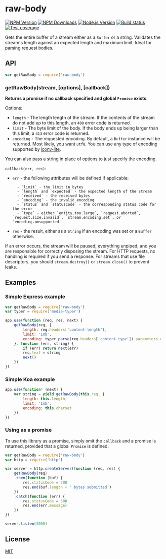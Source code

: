 # raw-body

[![NPM Version][npm-image]][npm-url]
[![NPM Downloads][downloads-image]][downloads-url]
[![Node.js Version][node-version-image]][node-version-url]
[![Build status][travis-image]][travis-url]
[![Test coverage][coveralls-image]][coveralls-url]

Gets the entire buffer of a stream either as a `Buffer` or a string.
Validates the stream's length against an expected length and maximum limit.
Ideal for parsing request bodies.

## API

```js
var getRawBody = require('raw-body')
```

### getRawBody(stream, [options], [callback])

**Returns a promise if no callback specified and global `Promise` exists.**

Options:

- `length` - The length length of the stream.
    If the contents of the stream do not add up to this length,
    an `400` error code is returned.
- `limit` - The byte limit of the body.
    If the body ends up being larger than this limit,
    a `413` error code is returned.
- `encoding` - The requested encoding.
    By default, a `Buffer` instance will be returned.
    Most likely, you want `utf8`.
    You can use any type of encoding supported by [iconv-lite](https://www.npmjs.org/package/iconv-lite#readme).

You can also pass a string in place of options to just specify the encoding.

`callback(err, res)`:

- `err` - the following attributes will be defined if applicable:

        - `limit` - the limit in bytes
        - `length` and `expected` - the expected length of the stream
        - `received` - the received bytes
        - `encoding` - the invalid encoding
        - `status` and `statusCode` - the corresponding status code for the error
        - `type` - either `entity.too.large`, `request.aborted`, `request.size.invalid`, `stream.encoding.set`, or `encoding.unsupported`

- `res` - the result, either as a `String` if an encoding was set or a `Buffer` otherwise.

If an error occurs, the stream will be paused, everything unpiped,
and you are responsible for correctly disposing the stream.
For HTTP requests, no handling is required if you send a response.
For streams that use file descriptors, you should `stream.destroy()` or `stream.close()` to prevent leaks.

## Examples

### Simple Express example

```js
var getRawBody = require('raw-body')
var typer = require('media-typer')

app.use(function (req, res, next) {
    getRawBody(req, {
        length: req.headers['content-length'],
        limit: '1mb',
        encoding: typer.parse(req.headers['content-type']).parameters.charset
    }, function (err, string) {
        if (err) return next(err)
        req.text = string
        next()
    })
})
```

### Simple Koa example

```js
app.use(function* (next) {
    var string = yield getRawBody(this.req, {
        length: this.length,
        limit: '1mb',
        encoding: this.charset
    })
})
```

### Using as a promise

To use this library as a promise, simply omit the `callback` and a promise is
returned, provided that a global `Promise` is defined.

```js
var getRawBody = require('raw-body')
var http = require('http')

var server = http.createServer(function (req, res) {
    getRawBody(req)
    .then(function (buf) {
        res.statusCode = 200
        res.end(buf.length + ' bytes submitted')
    })
    .catch(function (err) {
        res.statusCode = 500
        res.end(err.message)
    })
})

server.listen(3000)
```

## License

[MIT](LICENSE)

[npm-image]: https://img.shields.io/npm/v/raw-body.svg
[npm-url]: https://npmjs.org/package/raw-body
[node-version-image]: https://img.shields.io/node/v/raw-body.svg
[node-version-url]: http://nodejs.org/download/
[travis-image]: https://img.shields.io/travis/stream-utils/raw-body/master.svg
[travis-url]: https://travis-ci.org/stream-utils/raw-body
[coveralls-image]: https://img.shields.io/coveralls/stream-utils/raw-body/master.svg
[coveralls-url]: https://coveralls.io/r/stream-utils/raw-body?branch=master
[downloads-image]: https://img.shields.io/npm/dm/raw-body.svg
[downloads-url]: https://npmjs.org/package/raw-body
